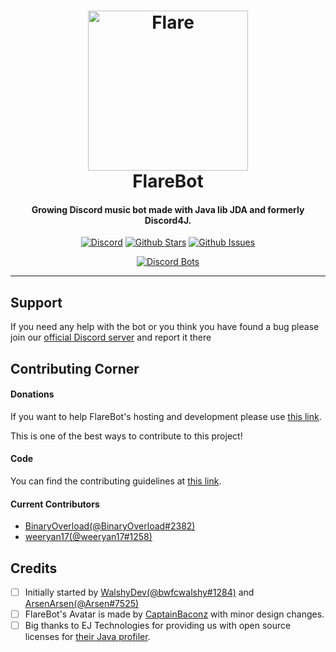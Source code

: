 <h1 align="center">
    <a href="https://discord.gg/TTAUGvZ"><img src="https://cdn.discordapp.com/attachments/229704246004547585/332624402602655745/here-in-a-pip3.png" width="256px" alt="Flare"></a>
  <br>
    FlareBot
  <br>
 </h1>
<h4 align="center">Growing Discord music bot made with Java lib JDA and formerly Discord4J.</h4>
  <p align="center">
      <a href="https://discord.gg/TTAUGvZ" target="_blank"><img src="https://discordapp.com/api/guilds/226785954537406464/embed.png" alt="Discord"></a>
    <a href="https://github.com/FlareBot/FlareBot/blob/master" target="_blank"><img src="https://img.shields.io/github/stars/FlareBot/FlareBot.svg?style=social&label=Star" alt="Github Stars"></a>
    <a href="https://github.com/FlareBot/FlareBot/issues" target="_blank"><img src="https://img.shields.io/github/issues-raw/FlareBot/FlareBot.svg?style=flat-square)" alt="Github Issues"></a>
  </p>
  <p align="center">
    <a href="https://discordbots.org/bot/225652110493089792">
          <img src="https://discordbots.org/api/widget/225652110493089792.png" alt="Discord Bots" />
        </a>
  </p>
  
-------------------

## Support

If you need any help with the bot or you think you have found a bug please join our [official Discord server](https://discord.gg/TTAUGvZ) and report it there

## Contributing Corner

#### **Donations**

If you want to help FlareBot's hosting and development please use [this link](https://www.paypal.me/FlareBot).

This is one of the best ways to contribute to this project!

#### **Code**

You can find the contributing guidelines at [this link](https://github.com/FlareBot/FlareBot/blob/master/CONTRIBUTING.md).

#### **Current Contributors**

* [BinaryOverload(@BinaryOverload#2382)](https://github.com/binaryoverload/FlareBot)
* [weeryan17(@weeryan17#1258)](https://github.com/weeryan17/FlareBot)

## Credits

- [ ] Initially started by [WalshyDev(@bwfcwalshy#1284)](https://github.com/WalshyDev/) and [ArsenArsen(@Arsen#7525)](https://github.com/ArsenArsen/)
- [ ] FlareBot's Avatar is made by [CaptainBaconz](https://www.twitch.tv/captainbaconz) with minor design changes.
- [ ] Big thanks to EJ Technologies for providing us with open source licenses for [their Java profiler](https://www.ej-technologies.com/products/jprofiler/overview.html). 